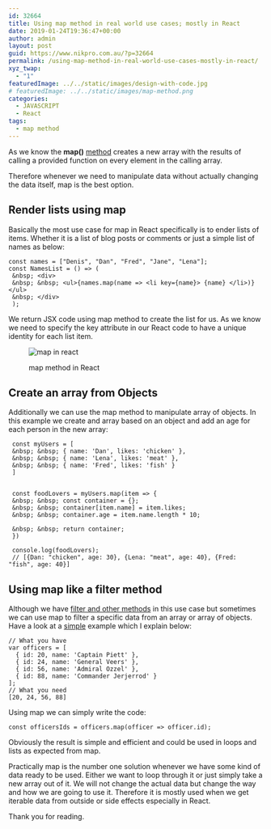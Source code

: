 ```yaml
---
id: 32664
title: Using map method in real world use cases; mostly in React
date: 2019-01-24T19:36:47+00:00
author: admin
layout: post
guid: https://www.nikpro.com.au/?p=32664
permalink: /using-map-method-in-real-world-use-cases-mostly-in-react/
xyz_twap:
  - "1"
featuredImage: ../../static/images/design-with-code.jpg
# featuredImage: ../../static/images/map-method.png
categories:
  - JAVASCRIPT
  - React
tags:
  - map method
---
```


As we know the&nbsp;**map()**&nbsp;[method](https://www.nikpro.com.au/using-map-method-in-react-components-with-examples-explained/) creates a new array with the results of calling a provided function on every element in the calling array.

Therefore whenever we need to manipulate data without actually changing the data itself, map is the best option.

## Render lists using map

Basically the most use case for map in React specifically is to ender lists of items. Whether it is a list of blog posts or comments or just a simple list of names as below:

```
const names = ["Denis", "Dan", "Fred", "Jane", "Lena"];
const NamesList = () => (
 &nbsp; <div>
 &nbsp; &nbsp; <ul>{names.map(name => <li key={name}> {name} </li>)}</ul>
 &nbsp; </div>
 ); 

```


We return JSX code using map method to create the list for us. As we know we need to specify the key attribute in our React code to have a unique identity for each list item.<figure class="wp-block-image">

<img src="https://www.nikpro.com.aumap-in-react-1024x576.png" alt="map in react" class="wp-image-32666" srcset="https://testgatsby.localmap-in-react-1024x576.png 1024w, https://testgatsby.localmap-in-react-300x169.png 300w, https://testgatsby.localmap-in-react-768x432.png 768w, https://testgatsby.localmap-in-react.png 1140w" sizes="(max-width: 1024px) 100vw, 1024px" /> <figcaption>map method in React</figcaption></figure>

## Create an array from Objects

Additionally we can use the map method to manipulate array of objects. In this example we create and array based on an object and add an age for each person in the new array:


```
 const myUsers = [
 &nbsp; &nbsp; { name: 'Dan', likes: 'chicken' },
 &nbsp; &nbsp; { name: 'Lena', likes: 'meat' },
 &nbsp; &nbsp; { name: 'Fred', likes: 'fish' }
 ]
 

 const foodLovers = myUsers.map(item => {
 &nbsp; &nbsp; const container = {};
 &nbsp; &nbsp; container[item.name] = item.likes;
 &nbsp; &nbsp; container.age = item.name.length * 10;
 
 &nbsp; &nbsp; return container;
 })
 
 console.log(foodLovers);
 // [{Dan: "chicken", age: 30}, {Lena: "meat", age: 40}, {Fred: "fish", age: 40}] 
```


## Using map like a filter method

Although we have [filter and other methods](https://www.nikpro.com.au/practice-with-map-filter-and-sort-methods-in-javascript-the-es6-way/) in this use case but sometimes we can use map to filter a specific data from an array or array of objects. Have a look at a <a rel="noreferrer noopener" aria-label="this (opens in a new tab)" href="https://medium.com/poka-techblog/simplify-your-javascript-use-map-reduce-and-filter-bd02c593cc2d" target="_blank">simple</a> example which I explain below:


```
// What you have
var officers = [
  { id: 20, name: 'Captain Piett' },
  { id: 24, name: 'General Veers' },
  { id: 56, name: 'Admiral Ozzel' },
  { id: 88, name: 'Commander Jerjerrod' }
];
// What you need
[20, 24, 56, 88]
```


Using map we can simply write the code:


```
const officersIds = officers.map(officer => officer.id);
```


Obviously the result is simple and efficient and could be used in loops and lists as expected from map.

Practically map is the number one solution whenever we have some kind of data ready to be used. Either we want to loop through it or just simply take a new array out of it. We will not change the actual data but change the way and how we are going to use it. Therefore it is mostly used when we get iterable data from outside or side effects especially in React.

Thank you for reading.
